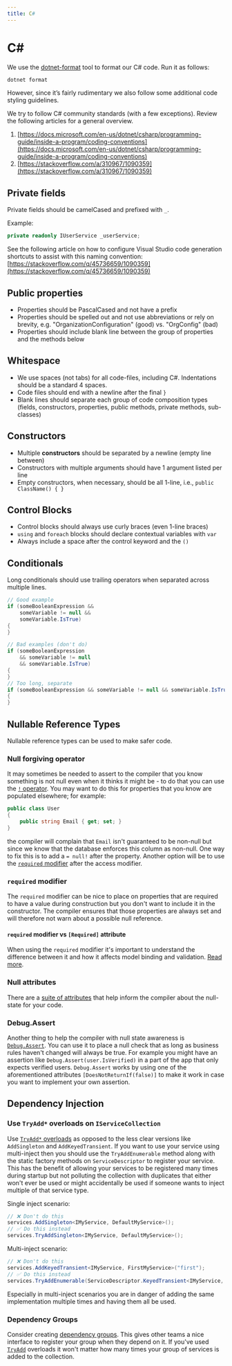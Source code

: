 ```yaml
---
title: C#
---
```


# C&#35;

We use the [dotnet-format](https://github.com/dotnet/format) tool to format our C# code. Run it as
follows:

```bash
dotnet format
```

However, since it’s fairly rudimentary we also follow some additional code styling guidelines.

We try to follow C# community standards (with a few exceptions). Review the following articles for a
general overview.

1. [https://docs.microsoft.com/en-us/dotnet/csharp/programming-guide/inside-a-program/coding-conventions](https://docs.microsoft.com/en-us/dotnet/csharp/programming-guide/inside-a-program/coding-conventions)
2. [https://stackoverflow.com/a/310967/1090359](https://stackoverflow.com/a/310967/1090359)

## Private fields

Private fields should be camelCased and prefixed with `_`.

Example:

```csharp
private readonly IUserService _userService;
```

See the following article on how to configure Visual Studio code generation shortcuts to assist with
this naming convention:
[https://stackoverflow.com/q/45736659/1090359](https://stackoverflow.com/q/45736659/1090359)

## Public properties

- Properties should be PascalCased and not have a prefix
- Properties should be spelled out and not use abbreviations or rely on brevity, e.g.
  "OrganizationConfiguration" (good) vs. "OrgConfig" (bad)
- Properties should include blank line between the group of properties and the methods below

## Whitespace

- We use spaces (not tabs) for all code-files, including C#. Indentations should be a standard 4
  spaces.
- Code files should end with a newline after the final `}`
- Blank lines should separate each group of code composition types (fields, constructors,
  properties, public methods, private methods, sub-classes)

## Constructors

- Multiple **constructors** should be separated by a newline (empty line between)
- Constructors with multiple arguments should have 1 argument listed per line
- Empty constructors, when necessary, should be all 1-line, i.e., `public ClassName() { }`

## Control Blocks

- Control blocks should always use curly braces (even 1-line braces)
- `using` and `foreach` blocks should declare contextual variables with `var`
- Always include a space after the control keyword and the `()`

## Conditionals

Long conditionals should use trailing operators when separated across multiple lines.

```csharp
// Good example
if (someBooleanExpression &&
    someVariable != null &&
    someVariable.IsTrue)
{
}

// Bad examples (don't do)
if (someBooleanExpression
    && someVariable != null
    && someVariable.IsTrue)
{
}
// Too long, separate
if (someBooleanExpression && someVariable != null && someVariable.IsTrue)
{
}
```

## Nullable Reference Types

Nullable reference types can be used to make safer code.

### Null forgiving operator

It may sometimes be needed to assert to the compiler that you know something is not null even when
it thinks it might be - to do that you can use the [`!` operator][null-forgiving]. You may want to
do this for properties that you know are populated elsewhere; for example:

```csharp
public class User
{
    public string Email { get; set; }
}
```

the compiler will complain that `Email` isn't guaranteed to be non-null but since we know that the
database enforces this column as non-null. One way to fix this is to add a `= null!` after the
property. Another option will be to use the [`required` modifier](#required-modifier) after the
access modifier.

### `required` modifier

The `required` modifier can be nice to place on properties that are required to have a value during
construction but you don't want to include it in the constructor. The compiler ensures that those
properties are always set and will therefore not warn about a possible null reference.

#### `required` modifier vs `[Required]` attribute

When using the `required` modifier it's important to understand the difference between it and how it
affects model binding and validation. [Read more][required-attribute].

### Null attributes

There are a [suite of attributes][null-state-attributes] that help inform the compiler about the
null-state for your code.

### Debug.Assert

Another thing to help the compiler with null state awareness is [`Debug.Assert`][debug-assert]. You
can use it to place a null check that as long as business rules haven't changed will always be true.
For example you might have an assertion like `Debug.Assert(user.IsVerified)` in a part of the app
that only expects verified users. `Debug.Assert` works by using one of the aforementioned attributes
`[DoesNotReturnIf(false)]` to make it work in case you want to implement your own assertion.

## Dependency Injection

### Use `TryAdd*` overloads on `IServiceCollection`

Use [`TryAdd*` overloads][tryadd-overloads] as opposed to the less clear versions like
`AddSingleton` and `AddKeyedTransient`. If you want to use your service using multi-inject then you
should use the `TryAddEnumerable` method along with the static factory methods on
`ServiceDescriptor` to register your service. This has the benefit of allowing your services to be
registered many times during startup but not polluting the collection with duplicates that either
won't ever be used or might accidentally be used if someone wants to inject multiple of that service
type.

Single inject scenario:

```csharp
// ❌ Don't do this
services.AddSingleton<IMyService, DefaultMyService>();
// ✅ Do this instead
services.TryAddSingleton<IMyService, DefaultMyService>();
```

Multi-inject scenario:

```csharp
// ❌ Don't do this
services.AddKeyedTransient<IMyService, FirstMyService>("first");
// ✅ Do this instead
services.TryAddEnumerable(ServiceDescriptor.KeyedTransient<IMyService, FirstMyService>("first"));
```

Especially in multi-inject scenarios you are in danger of adding the same implementation multiple
times and having them all be used.

### Dependency Groups

Consider creating [dependency groups][dependency-groups]. This gives other teams a nice interface to
register your group when they depend on it. If you've used
[`TryAdd`](#use-tryadd-overloads-on-iservicecollection) overloads it won't matter how many times
your group of services is added to the collection.

[null-forgiving]:
  https://learn.microsoft.com/en-us/dotnet/csharp/language-reference/operators/null-forgiving
[null-state-attributes]:
  https://learn.microsoft.com/en-us/dotnet/csharp/language-reference/attributes/nullable-analysis
[required-attribute]:
  https://learn.microsoft.com/en-us/aspnet/core/mvc/models/validation?view=aspnetcore-9.0#non-nullable-reference-types-and-required-attribute
[debug-assert]:
  https://learn.microsoft.com/en-us/dotnet/api/system.diagnostics.debug.assert?view=net-9.0
[tryadd-overloads]:
  https://learn.microsoft.com/en-us/dotnet/api/microsoft.extensions.dependencyinjection.extensions.servicecollectiondescriptorextensions?view=net-9.0-pp
[dependency-groups]:
  https://learn.microsoft.com/en-us/aspnet/core/fundamentals/dependency-injection?view=aspnetcore-9.0#register-groups-of-services-with-extension-methods
